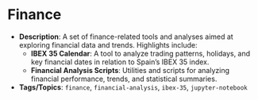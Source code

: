 # Finance
   - **Description**: A set of finance-related tools and analyses aimed at exploring financial data and trends. Highlights include:
     - **IBEX 35 Calendar**: A tool to analyze trading patterns, holidays, and key financial dates in relation to Spain’s IBEX 35 index.
     - **Financial Analysis Scripts**: Utilities and scripts for analyzing financial performance, trends, and statistical summaries.
   - **Tags/Topics**: `finance`, `financial-analysis`, `ibex-35`, `jupyter-notebook`
